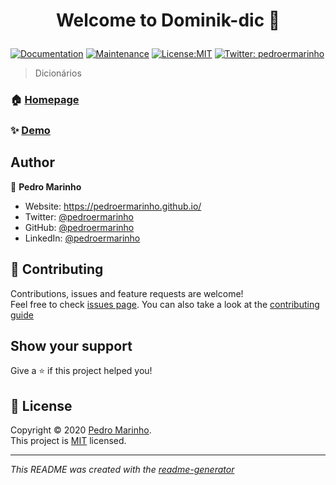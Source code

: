 <h1 align="center">

Welcome to Dominik-dic 👋

</h1>
<p>

<a href="https://github.com/pedroermarinho/Dominik-dic#readme" target="_blank"><img alt="Documentation" src="https://img.shields.io/badge/documentation-yes-brightgreen.svg" /></a>
<a href="https://github.com/pedroermarinho/Dominik-dic/graphs/commit-activity" target="_blank"><img alt="Maintenance" src="https://img.shields.io/badge/Maintained%3F-yes-green.svg" /></a>
<a href="https://github.com/pedroermarinho/Dominik-dic/blob/master/LICENSE" target="_blank"><img alt="License:MIT" src="https://img.shields.io/badge/License-MIT-yellow.svg" /></a>
<a href="https://twitter.com/pedroermarinho" target="_blank"><img alt="Twitter: pedroermarinho" src="https://img.shields.io/twitter/follow/pedroermarinho.svg?style=social" /></a>
</p>

> Dicionários
### 🏠 [Homepage](https://github.com/pedroermarinho/Dominik-dic#readme)
### ✨ [Demo](https://github.com/pedroermarinho/Dominik-dic#readme)



## Author
👤 **Pedro Marinho**
* Website: https://pedroermarinho.github.io/
* Twitter: [@pedroermarinho](https://twitter.com/pedroermarinho)
* GitHub: [@pedroermarinho](https://github.com/{github_username})
* LinkedIn: [@pedroermarinho](https://linkedin.com/in/{author_linkedin_username})



## 🤝 Contributing
Contributions, issues and feature requests are welcome!<br />Feel free to check [issues page](https://github.com/pedroermarinho/Dominik-dic/issues). You can also take a look at the [contributing guide](https://github.com/pedroermarinho/Dominik-dic/blob/master/CONTRIBUTING.md)
## Show your support
Give a ⭐️ if this project helped you!

## 📝 License

Copyright © 2020 [Pedro Marinho](https://github.com/pedroermarinho ).<br/>
This project is [MIT](https://github.com/pedroermarinho/Dominik-dic/blob/master/LICENSE) licensed.

---
_This README was created with the [readme-generator](https://github.com/pedroermarinho/readme-generator)_